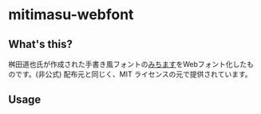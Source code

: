 # mitimasu-webfont
## What's this?
桝田道也氏が作成された手書き風フォントの[みちます](http://www.masuseki.com/wp/?p=197)をWebフォント化したものです。(非公式)
配布元と同じく、MIT ライセンスの元で提供されています。

## Usage
